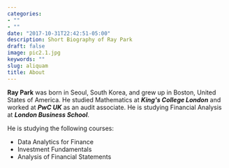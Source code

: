 ```yaml
---
categories:
- ""
- ""
date: "2017-10-31T22:42:51-05:00"
description: Short Biography of Ray Park
draft: false
image: pic2.1.jpg
keywords: ""
slug: aliquam
title: About
---
```


**Ray Park** was born in Seoul, South Korea, and grew up in Boston, United States of America. He studied Mathematics at __*King's College London*__ and worked at __*PwC UK*__ as an audit associate. He is studying Financial Analysis at __*London Business School*__. 

He is studying the following courses: 

* Data Analytics for Finance
* Investment Fundamentals
* Analysis of Financial Statements
